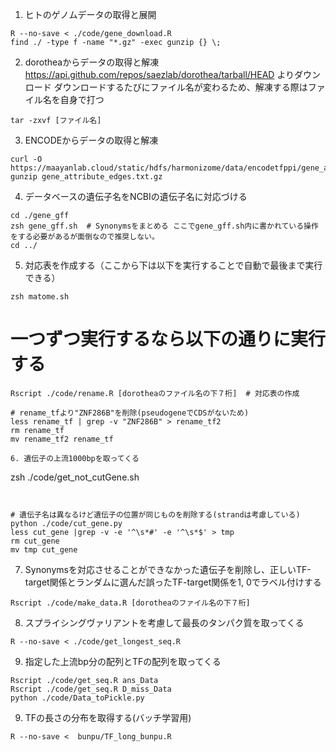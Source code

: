 
1. ヒトのゲノムデータの取得と展開

```
R --no-save < ./code/gene_download.R
find ./ -type f -name "*.gz" -exec gunzip {} \; 
```


2. dorotheaからデータの取得と解凍
https://api.github.com/repos/saezlab/dorothea/tarball/HEAD よりダウンロード
ダウンロードするたびにファイル名が変わるため、解凍する際はファイル名を自身で打つ

```
tar -zxvf [ファイル名]
```

3. ENCODEからデータの取得と解凍

```
curl -O https://maayanlab.cloud/static/hdfs/harmonizome/data/encodetfppi/gene_attribute_edges.txt.gz
gunzip gene_attribute_edges.txt.gz
```

4. データベースの遺伝子名をNCBIの遺伝子名に対応づける

```
cd ./gene_gff
zsh gene_gff.sh  # Synonymsをまとめる ここでgene_gff.sh内に書かれている操作をする必要があるが面倒なので推奨しない。
cd ../
```

5. 対応表を作成する（ここから下は以下を実行することで自動で最後まで実行できる）
```
zsh matome.sh
```

# 一つずつ実行するなら以下の通りに実行する
```
Rscript ./code/rename.R [dorotheaのファイル名の下７桁]  # 対応表の作成

# rename_tfより"ZNF286B"を削除(pseudogeneでCDSがないため)
less rename_tf | grep -v "ZNF286B" > rename_tf2
rm rename_tf
mv rename_tf2 rename_tf

6. 遺伝子の上流1000bpを取ってくる

```
zsh ./code/get_not_cutGene.sh
```


# 遺伝子名は異なるけど遺伝子の位置が同じものを削除する(strandは考慮している)
python ./code/cut_gene.py
less cut_gene |grep -v -e '^\s*#' -e '^\s*$' > tmp
rm cut_gene
mv tmp cut_gene
```

7. Synonymsを対応させることができなかった遺伝子を削除し、正しいTF-target関係とランダムに選んだ誤ったTF-target関係を1, 0でラベル付けする

```
Rscript ./code/make_data.R [dorotheaのファイル名の下７桁]
```


8. スプライシングヴァリアントを考慮して最長のタンパク質を取ってくる
```
R --no-save < ./code/get_longest_seq.R
```


9. 指定した上流bp分の配列とTFの配列を取ってくる
```
Rscript ./code/get_seq.R ans_Data
Rscript ./code/get_seq.R D_miss_Data
python ./code/Data_toPickle.py
```

9. TFの長さの分布を取得する(バッチ学習用)
```
R --no-save <  bunpu/TF_long_bunpu.R
```


